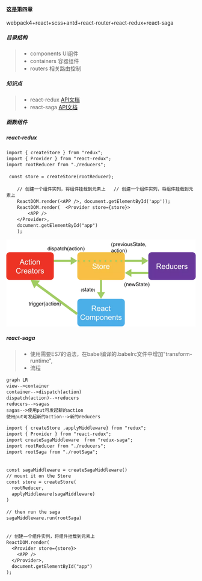 #### 这是第四章

webpack4+react+scss+antd+react-router+react-redux+react-saga

##### 目录结构
> - components UI组件
> - containers 容器组件
> - routers 相关路由控制

##### 知识点

> - react-redux   [API文档](http://cn.redux.js.org/docs/basics/Store.html)
> - react-saga    [API文档](https://redux-saga-in-chinese.js.org/docs/introduction/BeginnerTutorial.html)

#####  函数组件

##### react-redux 

```
import { createStore } from "redux";
import { Provider } from "react-redux";
import rootReducer from "./reducers";

 const store = createStore(rootReducer);

    // 创建一个组件实列，将组件挂载到元素上	// 创建一个组件实列，将组件挂载到元素上
    ReactDOM.render(<APP />, document.getElementById('app')); 	
    ReactDOM.render(  <Provider store={store}>  
        <APP />
    </Provider>,
    document.getElementById("app")
    );
```

![redux流程](https://github.com/fastory/react-study/blob/master/chapter04/img/redux.png)

#####  react-saga
> - 使用需要ES7的语法，在babel编译的.babelrc文件中增加"transform-runtime",
> - 流程

```
graph LR
view-->container
container-->dispatch(action)
dispatch(action)-->reducers
reducers-->sagas
sagas-->使用put可发起新的action
使用put可发起新的action-->新的reducers
```

```
import { createStore ,applyMiddleware} from "redux";
import { Provider } from "react-redux";
import createSagaMiddleware  from "redux-saga";
import rootReducer from "./reducers";
import rootSaga from "./rootSaga";


const sagaMiddleware = createSagaMiddleware()
// mount it on the Store
const store = createStore(
  rootReducer,
  applyMiddleware(sagaMiddleware)
)

// then run the saga
sagaMiddleware.run(rootSaga)


// 创建一个组件实列，将组件挂载到元素上
ReactDOM.render(
  <Provider store={store}>
    <APP />
  </Provider>,
  document.getElementById("app")
);
```
#####




